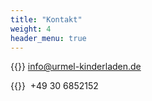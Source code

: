 ```yaml
---
title: "Kontakt"
weight: 4
header_menu: true
---
```


{{<icon class="fa fa-envelope">}}&nbsp;[info@urmel-kinderladen.de](mailto:info@urmel-kinderladen.de)

{{<icon class="fa fa-phone">}}&nbsp; +49 30 6852152

<!--- Let us get in touch! --->
